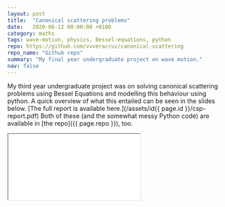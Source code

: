 ```yaml
---
layout: post
title:  "Canonical scattering problems"
date:   2020-06-12 00:00:00 +0100
category: maths
tags: wave-motion, physics, Bessel-equations, python
repo: https://github.com/vvveracruz/canonical-scattering
repo_name: "Github repo"
summary: "My final year undergraduate project on wave motion."
nav: false
---
```


My third year undergraduate project was on solving canonical scattering problems using Bessel Equations and modelling this behaviour using python. A quick overview of what this entailed can be seen in the slides below. [The full report is available here.](/assets/id{{ page.id }}/csp-report.pdf) Both of these (and the somewhat messy Python code) are available in [the repo]({{ page.repo }}), too.

<div class="embed-responsive embed-responsive-4by3">
  <iframe class="embed-responsive-item" src="/assets/id{{ page.id }}/csp-slides.pdf" type="application/pdf"></iframe>
</div>
